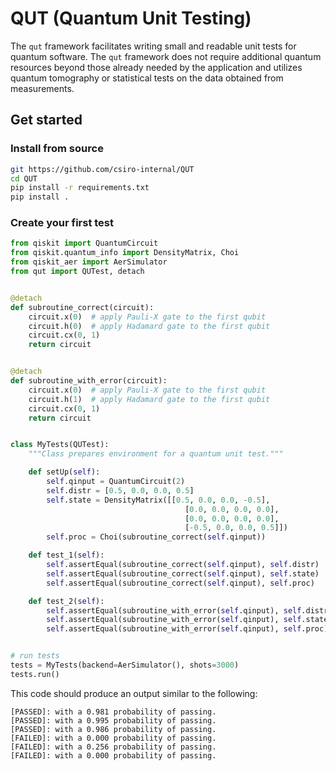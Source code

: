 # QUT (Quantum Unit Testing)

The `qut` framework facilitates writing small and readable unit tests for quantum software. 
The `qut`  framework does not require additional quantum resources beyond those already needed by the application and utilizes quantum tomography or statistical tests on the data obtained from measurements.


## Get started

### Install from source

```bash
git https://github.com/csiro-internal/QUT
cd QUT
pip install -r requirements.txt
pip install .
```

### Create your first test

```python
from qiskit import QuantumCircuit
from qiskit.quantum_info import DensityMatrix, Choi
from qiskit_aer import AerSimulator
from qut import QUTest, detach


@detach
def subroutine_correct(circuit):
    circuit.x(0)  # apply Pauli-X gate to the first qubit
    circuit.h(0)  # apply Hadamard gate to the first qubit
    circuit.cx(0, 1)
    return circuit


@detach
def subroutine_with_error(circuit):
    circuit.x(0)  # apply Pauli-X gate to the first qubit
    circuit.h(1)  # apply Hadamard gate to the first qubit
    circuit.cx(0, 1)
    return circuit


class MyTests(QUTest):
    """Class prepares environment for a quantum unit test."""

    def setUp(self):
        self.qinput = QuantumCircuit(2)
        self.distr = [0.5, 0.0, 0.0, 0.5]
        self.state = DensityMatrix([[0.5, 0.0, 0.0, -0.5],
                                       [0.0, 0.0, 0.0, 0.0],
                                       [0.0, 0.0, 0.0, 0.0],
                                       [-0.5, 0.0, 0.0, 0.5]])
        self.proc = Choi(subroutine_correct(self.qinput))

    def test_1(self):
        self.assertEqual(subroutine_correct(self.qinput), self.distr)
        self.assertEqual(subroutine_correct(self.qinput), self.state)
        self.assertEqual(subroutine_correct(self.qinput), self.proc)

    def test_2(self):
        self.assertEqual(subroutine_with_error(self.qinput), self.distr)
        self.assertEqual(subroutine_with_error(self.qinput), self.state)
        self.assertEqual(subroutine_with_error(self.qinput), self.proc)


# run tests
tests = MyTests(backend=AerSimulator(), shots=3000)
tests.run()
```

This code should produce an output similar to the following:

```
[PASSED]: with a 0.981 probability of passing.
[PASSED]: with a 0.995 probability of passing.
[PASSED]: with a 0.986 probability of passing.
[FAILED]: with a 0.000 probability of passing.
[FAILED]: with a 0.256 probability of passing.
[FAILED]: with a 0.000 probability of passing.
```
